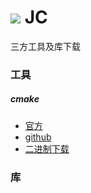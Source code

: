 # ![](./assets/preview/jc.ico) JC

三方工具及库下载

### 工具

##### cmake
- [官方](https://cmake.org/)
- [github](https://github.com/Kitware/CMake)
- [二进制下载](https://github.com/Kitware/CMake/releases)

### 库
